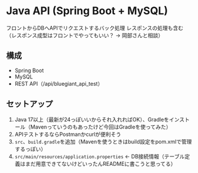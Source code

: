 # Java API (Spring Boot + MySQL)

フロントからDBへAPIでリクエストするバック処理
レスポンスの処理も含む（レスポンス成型はフロントでやってもいい？ -> 岡部さんと相談）

## 構成
- Spring Boot
- MySQL
- REST API（/api/bluegiant_api_test）

## セットアップ
1. Java 17以上（最新が24っぽいいからそれ入れればOK）、Gradleをインストール（Mavenっていうのもあったけど今回はGradleを使ってみた）
2. APIテストするならPostmanかcurlが便利そう
2. `src`、`build.gradle`を追加（Mavenを使うときはbuild設定をpom.xmlで管理するっぽい）
3. `src/main/resources/application.properties` <- DB接続情報（テーブル定義はまだ用意できてないけどいったんREADMEに書こうと思ってる）
